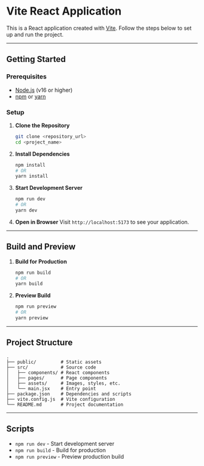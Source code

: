 # Vite React Application

This is a React application created with [Vite](https://vitejs.dev/). Follow the steps below to set up and run the project.

---

## Getting Started

### Prerequisites
- [Node.js](https://nodejs.org/) (v16 or higher)
- [npm](https://www.npmjs.com/) or [yarn](https://yarnpkg.com/)

### Setup

1. **Clone the Repository**
   ```bash
   git clone <repository_url>
   cd <project_name>
   ```

2. **Install Dependencies**
   ```bash
   npm install
   # OR
   yarn install
   ```

3. **Start Development Server**
   ```bash
   npm run dev
   # OR
   yarn dev
   ```

4. **Open in Browser**
   Visit `http://localhost:5173` to see your application.

---

## Build and Preview

1. **Build for Production**
   ```bash
   npm run build
   # OR
   yarn build
   ```

2. **Preview Build**
   ```bash
   npm run preview
   # OR
   yarn preview
   ```

---

## Project Structure

```
.
├── public/         # Static assets
├── src/            # Source code
│   ├── components/ # React components
│   ├── pages/      # Page components
│   ├── assets/     # Images, styles, etc.
│   └── main.jsx    # Entry point
├── package.json    # Dependencies and scripts
├── vite.config.js  # Vite configuration
└── README.md       # Project documentation
```

---

## Scripts

- `npm run dev` - Start development server
- `npm run build` - Build for production
- `npm run preview` - Preview production build